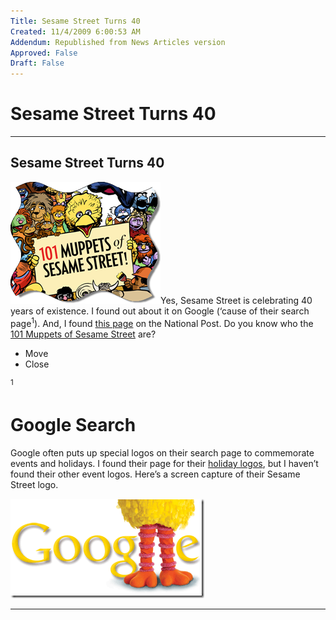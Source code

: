 ```yaml
---
Title: Sesame Street Turns 40
Created: 11/4/2009 6:00:53 AM
Addendum: Republished from News Articles version
Approved: False
Draft: False
---
```

# Sesame Street Turns 40

---

## Sesame Street Turns 40
<script type="text/javascript" src="/DesktopModules/itcMetaPost/js/ca0c21fbdc85f6a1597417732d450607.ashx?hs=1"></script>

[![101 Muppets of Sesame Street](images/2009/WLW-SesameStreetTurns40_6084-image_thumb.png "101 Muppets of Sesame Street")](images/2009/WLW-SesameStreetTurns40_6084-image_2.png)Yes, Sesame Street is celebrating 40 years of existence. I found out about it on Google (‘cause of their <!--Begin mp_html_link_1_a3ee740f-->search page<sup class="itcexpand-super">1</sup><!--End mp_html_link_1_a3ee740f-->). And, I found [this page](http://www.nationalpost.com/muppets/index.html) on the National Post. Do you know who the [101 Muppets of Sesame Street](http://www.nationalpost.com/muppets/index.html) are?

<!--Begin mp_html_detail_1_a3ee740f--> 
- Move
- Close

<sup class="itcexpand-super">1</sup><!--Begin mp_html_detail_body_1_a3ee740f--> 




# Google Search


Google often puts up special logos on their search page to commemorate events and holidays. I found their page for their [holiday logos](http://www.google.com/logos/index.html), but I haven’t found their other event logos. Here’s a screen capture of their Sesame Street logo.



[![Search Google for Sesame Street](images/2009/WLW-SesameStreetTurns40_6084-image_5.png "Search Google for Sesame Street")](http://www.google.ca/search?q=sesame+street&amp;ct=bigbird-hp&amp;oi=ddle)





<!--End mp_html_detail_body_1_a3ee740f-->
 <!--End mp_html_detail_1_a3ee740f-->




<script src="/DesktopModules/itcMetaPost/js/m.js" type="text/javascript"></script>


---

